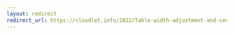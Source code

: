 ```yaml
---
layout: redirect
redirect_url: https://cloudlet.info/2022/Table-width-adjustment-and-center-setting-in-Markdown
---
```

